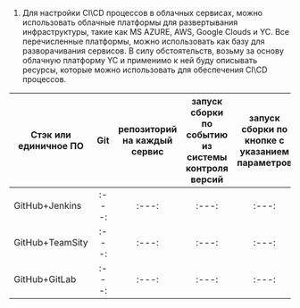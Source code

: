 1. Для настройки CI\CD процессов в облачных сервисах, можно использовать облачные платформы для развертывания инфраструктуры, такие как MS AZURE, AWS, Google Clouds и YC. Все перечисленные платформы, можно использовать как базу для разворачивания сервисов. В силу обстоятельств, возьму за основу облачную платформу YC и применимо к ней буду описывать ресурсы, которые можно использовать для обеспечения CI\CD процессов.

| Стэк или единичное ПО | Git | репозиторий на каждый сервис | запуск сборки по событию из системы контроля версий | запуск сборки по кнопке с указанием параметров | возможность привязать настройки к каждой сборке | возможность создания шаблонов для различных конфигураций сборок | возможность безопасного хранения секретных данных (пароли, ключи доступа) | несколько конфигураций для сборки из одного репозитория | кастомные шаги при сборке | собственные докер-образы для сборки проектов | возможность развернуть агентов сборки на собственных серверах | возможность параллельного запуска нескольких сборок | возможность параллельного запуска тестов |
|---|:---:|:---:|:---:|:---:|:---:|:---:|:---:|:---:|:---:|:---:|:---:|:---:|:---:|
|GitHub+Jenkins|:---:|:---:|:---:|:---:|:---:|:---:|:---:|:---:|:---:|:---:|:---:|:---:|:---:|
|GitHub+TeamSity|:---:|:---:|:---:|:---:|:---:|:---:|:---:|:---:|:---:|:---:|:---:|:---:|:---:|
|GitHub+GitLab|:---:|:---:|:---:|:---:|:---:|:---:|:---:|:---:|:---:|:---:|:---:|:---:|:---:|
